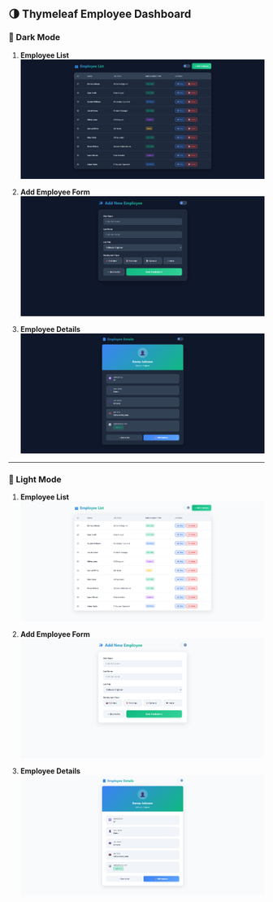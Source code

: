 ## 🌗 Thymeleaf Employee Dashboard

### 🖤 Dark Mode  

1. **Employee List**  
   ![Employee List – Dark](https://github.com/wrex1k/waj/blob/master/img/thymeleafUI/dark_list.png)

2. **Add Employee Form**  
   ![Add Employee – Dark](https://github.com/wrex1k/waj/blob/master/img/thymeleafUI/dark_add.png)

3. **Employee Details**  
   ![Employee Details – Dark](https://github.com/wrex1k/waj/blob/master/img/thymeleafUI/dark_details.png)

---

### 🤍 Light Mode  

1. **Employee List**  
   ![Employee List – Light](https://github.com/wrex1k/waj/blob/master/img/thymeleafUI/light_list.png)

2. **Add Employee Form**  
   ![Add Employee – Light](https://github.com/wrex1k/waj/blob/master/img/thymeleafUI/light_add.png)

3. **Employee Details**  
   ![Employee Details – Light](https://github.com/wrex1k/waj/blob/master/img/thymeleafUI/light_details.png)
